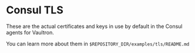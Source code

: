 # Consul TLS

These are the actual certificates and keys in use by default in the Consul agents for Vaultron.

You can learn more about them in `$REPOSITORY_DIR/examples/tls/README.md`
